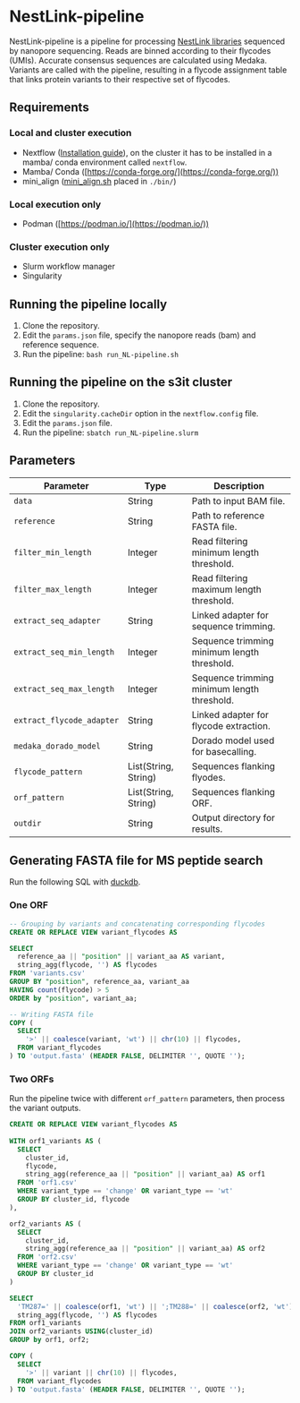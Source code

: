 # NestLink-pipeline
NestLink-pipeline is a pipeline for processing [NestLink libraries](https://www.nature.com/articles/s41592-019-0389-8) sequenced by nanopore sequencing. Reads are binned according to their flycodes (UMIs). Accurate consensus sequences are calculated using Medaka. Variants are called with the pipeline, resulting in a flycode assignment table that links protein variants to their respective set of flycodes.

## Requirements
### Local and cluster execution
- Nextflow ([Installation guide](https://www.nextflow.io/docs/latest/install.html)), on the cluster it has to be installed in a mamba/ conda environment called `nextflow`. 
- Mamba/ Conda ([https://conda-forge.org/](https://conda-forge.org/))
- mini_align ([mini_align.sh](https://raw.githubusercontent.com/nanoporetech/pomoxis/master/scripts/mini_align) placed in `./bin/`)
### Local execution only
- Podman ([https://podman.io/](https://podman.io/))
### Cluster execution only
- Slurm workflow manager
- Singularity

## Running the pipeline locally
1. Clone the repository.
2. Edit the `params.json` file, specify the nanopore reads (bam) and reference sequence.
3. Run the pipeline:
`bash run_NL-pipeline.sh`

## Running the pipeline on the s3it cluster
1. Clone the repository.
2. Edit the `singularity.cacheDir` option in the `nextflow.config` file.
3. Edit the `params.json` file.
4. Run the pipeline:
`sbatch run_NL-pipeline.slurm`

## Parameters
| Parameter                 | Type                 | Description                                 |
|---------------------------|----------------------|---------------------------------------------|
| `data`                    | String               | Path to input BAM file.                     |
| `reference`               | String               | Path to reference FASTA file.               |
| `filter_min_length`       | Integer              | Read filtering minimum length threshold.    |
| `filter_max_length`       | Integer              | Read filtering maximum length threshold.    |
| `extract_seq_adapter`     | String               | Linked adapter for sequence trimming.       |
| `extract_seq_min_length`  | Integer              | Sequence trimming minimum length threshold. |
| `extract_seq_max_length`  | Integer              | Sequence trimming minimum length threshold. |
| `extract_flycode_adapter` | String               | Linked adapter for flycode extraction.      |
| `medaka_dorado_model`     | String               | Dorado model used for basecalling.          |
| `flycode_pattern`         | List(String, String) | Sequences flanking flyodes.                 |
| `orf_pattern`             | List(String, String) | Sequences flanking ORF.                     |
| `outdir`                  | String               | Output directory for results.               |

## Generating FASTA file for MS peptide search
Run the following SQL with [duckdb](https://duckdb.org/).
### One ORF
```SQL
-- Grouping by variants and concatenating corresponding flycodes
CREATE OR REPLACE VIEW variant_flycodes AS

SELECT
  reference_aa || "position" || variant_aa AS variant,
  string_agg(flycode, '') AS flycodes
FROM 'variants.csv'
GROUP BY "position", reference_aa, variant_aa
HAVING count(flycode) > 5
ORDER by "position", variant_aa;

-- Writing FASTA file
COPY (
  SELECT
    '>' || coalesce(variant, 'wt') || chr(10) || flycodes,
  FROM variant_flycodes
) TO 'output.fasta' (HEADER FALSE, DELIMITER '', QUOTE '');
```
### Two ORFs
Run the pipeline twice with different `orf_pattern` parameters, then process the variant outputs.
```SQL
CREATE OR REPLACE VIEW variant_flycodes AS
  
WITH orf1_variants AS (
  SELECT
    cluster_id,
    flycode,
    string_agg(reference_aa || "position" || variant_aa) AS orf1
  FROM 'orf1.csv'
  WHERE variant_type == 'change' OR variant_type == 'wt'
  GROUP BY cluster_id, flycode
),

orf2_variants AS (
  SELECT
    cluster_id,
    string_agg(reference_aa || "position" || variant_aa) AS orf2
  FROM 'orf2.csv'
  WHERE variant_type == 'change' OR variant_type == 'wt'
  GROUP BY cluster_id
)

SELECT
  'TM287=' || coalesce(orf1, 'wt') || ';TM288=' || coalesce(orf2, 'wt') AS variant,
  string_agg(flycode, '') AS flycodes
FROM orf1_variants
JOIN orf2_variants USING(cluster_id)
GROUP by orf1, orf2;

COPY (
  SELECT
    '>' || variant || chr(10) || flycodes,
  FROM variant_flycodes
) TO 'output.fasta' (HEADER FALSE, DELIMITER '', QUOTE '');
```
